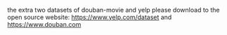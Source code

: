 the extra two datasets of douban-movie and yelp please download to the open source website: https://www.yelp.com/dataset and https://www.douban.com